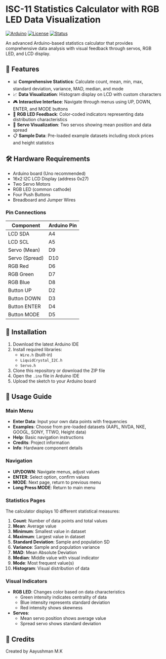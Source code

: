 # ISC-11 Statistics Calculator with RGB LED Data Visualization

[![Arduino](https://img.shields.io/badge/Arduino-Uno-blue.svg)](https://www.arduino.cc/)
[![License](https://img.shields.io/badge/License-MIT-green.svg)](https://opensource.org/licenses/MIT)
[![Status](https://img.shields.io/badge/Status-Complete-brightgreen.svg)](https://github.com)

An advanced Arduino-based statistics calculator that provides comprehensive data analysis with visual feedback through servos, RGB LED, and LCD display.

## 🌟 Features

- 📊 **Comprehensive Statistics**: Calculate count, mean, min, max, standard deviation, variance, MAD, median, and mode
- 📈 **Data Visualization**: Histogram display on LCD with custom characters
- 🎮 **Interactive Interface**: Navigate through menus using UP, DOWN, ENTER, and MODE buttons
- 🌈 **RGB LED Feedback**: Color-coded indicators representing data distribution characteristics
- 📐 **Servo Visualization**: Two servos showing mean position and data spread
- 📋 **Sample Data**: Pre-loaded example datasets including stock prices and height statistics

## 🛠️ Hardware Requirements

- Arduino board (Uno recommended)
- 16x2 I2C LCD Display (address 0x27)
- Two Servo Motors
- RGB LED (common cathode)
- Four Push Buttons
- Breadboard and Jumper Wires

### Pin Connections

Component       | Arduino Pin
----------------|------------
LCD SDA         | A4
LCD SCL         | A5
Servo (Mean)    | D9
Servo (Spread)  | D10
RGB Red         | D6
RGB Green       | D7
RGB Blue        | D8
Button UP       | D2
Button DOWN     | D3
Button ENTER    | D4
Button MODE     | D5


## 💾 Installation

1. Download the latest Arduino IDE
2. Install required libraries:
   - `Wire.h` (built-in)
   - `LiquidCrystal_I2C.h`
   - `Servo.h`
3. Clone this repository or download the ZIP file
4. Open the `.ino` file in Arduino IDE
5. Upload the sketch to your Arduino board

## 📖 Usage Guide

### Main Menu

- **Enter Data**: Input your own data points with frequencies
- **Examples**: Choose from pre-loaded datasets (AAPL, NVDA, NKE, GOOGL, SONY, TTWO, Height data)
- **Help**: Basic navigation instructions
- **Credits**: Project information
- **Info**: Hardware component details

### Navigation

- **UP/DOWN**: Navigate menus, adjust values
- **ENTER**: Select option, confirm values
- **MODE**: Next page, return to previous menu
- **Long Press MODE**: Return to main menu

### Statistics Pages

The calculator displays 10 different statistical measures:

1. **Count**: Number of data points and total values
2. **Mean**: Average value
3. **Minimum**: Smallest value in dataset
4. **Maximum**: Largest value in dataset
5. **Standard Deviation**: Sample and population SD
6. **Variance**: Sample and population variance
7. **MAD**: Mean Absolute Deviation
8. **Median**: Middle value with visual indicator
9. **Mode**: Most frequent value(s)
10. **Histogram**: Visual distribution of data

### Visual Indicators

- **RGB LED**: Changes color based on data characteristics
  - Green intensity indicates centrality of data
  - Blue intensity represents standard deviation
  - Red intensity shows skewness
- **Servos**: 
  - Mean servo position shows average value
  - Spread servo shows standard deviation

## 📝 Credits

Created by Aayushman M.K

